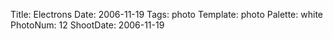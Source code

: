 Title: Electrons
Date: 2006-11-19
Tags: photo
Template: photo
Palette: white
PhotoNum: 12
ShootDate: 2006-11-19
